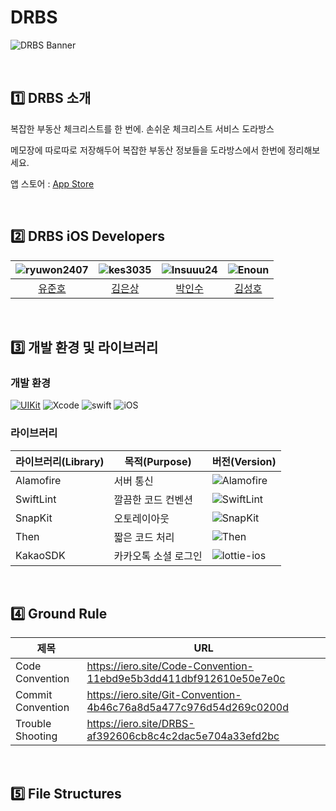 # DRBS
![DRBS Banner](https://github.com/IERO-6/DRBS-HomeComing/assets/117909631/6e62720a-79ed-49d5-830f-307115467327)


 <br>

## 1️⃣ DRBS 소개
복잡한 부동산 체크리스트를 한 번에. 손쉬운 체크리스트 서비스 도라방스

메모장에 따로따로 저장해두어 복잡한 부동산 정보들을 도라방스에서 한번에 정리해보세요.


앱 스토어 : [App Store](https://apps.apple.com/kr/app/%EB%8F%84%EB%9D%BC%EB%B0%A9%EC%8A%A4/id6466733709)

<br>

## 2️⃣ DRBS iOS Developers

|![ryuwon2407](https://avatars.githubusercontent.com/u/95111999?v=4&h=150&w=150)|![kes3035](https://avatars.githubusercontent.com/u/116807969?v=4&h=150&w=150)|![Insuuu24](https://avatars.githubusercontent.com/u/117909631?v=4&h=150&w=150)|![Enoun](https://avatars.githubusercontent.com/u/114083079?v=4&h=150&w=150)|
|:---:|:---:|:---:|:---:|
|[유준호](https://github.com/ryuwon2407)|[김은상](https://github.com/kes3035)|[박인수](https://github.com/Insuuu24)|[김성호](https://github.com/Enoun)|

<br>

## 3️⃣ 개발 환경 및 라이브러리

### 개발 환경

[![UIKit](https://img.shields.io/badge/UIKit-iOS-black.svg?style=square)](https://swift.org) ![Xcode](https://img.shields.io/badge/Xcode-14.3.1-blue) ![swift](https://img.shields.io/badge/swift-5.8.1-orange) ![iOS](https://img.shields.io/badge/iOS-15.0-yellow)

### 라이브러리

| 라이브러리(Library) | 목적(Purpose)            | 버전(Version)                                                |
| ------------------- | ------------------------ | ------------------------------------------------------------ |
| Alamofire           | 서버 통신                | ![Alamofire](https://img.shields.io/badge/Alamofire-5.7.1-orange) |
| SwiftLint          | 깔끔한 코드 컨벤션              | ![SwiftLint](https://img.shields.io/badge/SwiftLint-0.52.4-pink) |
| SnapKit             | 오토레이아웃             | ![SnapKit](https://img.shields.io/badge/SnapKit-5.6.0-skyblue) |
| Then                | 짧은 코드 처리           | ![Then](https://img.shields.io/badge/Then-3.0.0-white) |
| KakaoSDK          | 카카오톡 소셜 로그인     | ![lottie-ios](https://img.shields.io/badge/KakaoSDK-2.0.0-yellow) |

<br>

## 4️⃣  Ground Rule

| 제목        | URL                                                                             |
| ------------ | --------------------------------------------------------------------------------------------------------------------------- |
|Code Convention|https://iero.site/Code-Convention-11ebd9e5b3dd411dbf912610e50e7e0c|
|Commit Convention|https://iero.site/Git-Convention-4b46c76a8d5a477c976d54d269c0200d|
|Trouble Shooting|https://iero.site/DRBS-af392606cb8c4c2dac5e704a33efd2bc|

<br>

## 5️⃣ File Structures

